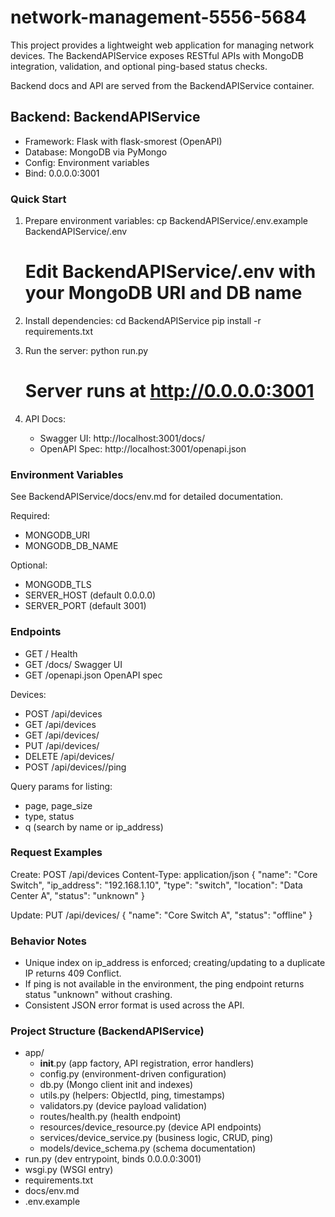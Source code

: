 # network-management-5556-5684

This project provides a lightweight web application for managing network devices. The BackendAPIService exposes RESTful APIs with MongoDB integration, validation, and optional ping-based status checks.

Backend docs and API are served from the BackendAPIService container.

## Backend: BackendAPIService

- Framework: Flask with flask-smorest (OpenAPI)
- Database: MongoDB via PyMongo
- Config: Environment variables
- Bind: 0.0.0.0:3001

### Quick Start

1) Prepare environment variables:
   cp BackendAPIService/.env.example BackendAPIService/.env
   # Edit BackendAPIService/.env with your MongoDB URI and DB name

2) Install dependencies:
   cd BackendAPIService
   pip install -r requirements.txt

3) Run the server:
   python run.py
   # Server runs at http://0.0.0.0:3001

4) API Docs:
   - Swagger UI: http://localhost:3001/docs/
   - OpenAPI Spec: http://localhost:3001/openapi.json

### Environment Variables

See BackendAPIService/docs/env.md for detailed documentation.

Required:
- MONGODB_URI
- MONGODB_DB_NAME

Optional:
- MONGODB_TLS
- SERVER_HOST (default 0.0.0.0)
- SERVER_PORT (default 3001)

### Endpoints

- GET  /                 Health
- GET  /docs/            Swagger UI
- GET  /openapi.json     OpenAPI spec

Devices:
- POST   /api/devices
- GET    /api/devices
- GET    /api/devices/<id>
- PUT    /api/devices/<id>
- DELETE /api/devices/<id>
- POST   /api/devices/<id>/ping

Query params for listing:
- page, page_size
- type, status
- q (search by name or ip_address)

### Request Examples

Create:
POST /api/devices
Content-Type: application/json
{
  "name": "Core Switch",
  "ip_address": "192.168.1.10",
  "type": "switch",
  "location": "Data Center A",
  "status": "unknown"
}

Update:
PUT /api/devices/<id>
{
  "name": "Core Switch A",
  "status": "offline"
}

### Behavior Notes

- Unique index on ip_address is enforced; creating/updating to a duplicate IP returns 409 Conflict.
- If ping is not available in the environment, the ping endpoint returns status "unknown" without crashing.
- Consistent JSON error format is used across the API.

### Project Structure (BackendAPIService)

- app/
  - __init__.py           (app factory, API registration, error handlers)
  - config.py             (environment-driven configuration)
  - db.py                 (Mongo client init and indexes)
  - utils.py              (helpers: ObjectId, ping, timestamps)
  - validators.py         (device payload validation)
  - routes/health.py      (health endpoint)
  - resources/device_resource.py (device API endpoints)
  - services/device_service.py   (business logic, CRUD, ping)
  - models/device_schema.py      (schema documentation)
- run.py                  (dev entrypoint, binds 0.0.0.0:3001)
- wsgi.py                 (WSGI entry)
- requirements.txt
- docs/env.md
- .env.example

